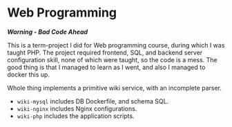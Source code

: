 # Web Programming

***Warning - Bad Code Ahead***

This is a term-project I did for Web programming course, during which I was
taught PHP. The project required frontend, SQL, and backend server
configuration skill, none of which were taught, so the code is a mess.
The good thing is that I managed to learn as I went, and also I managed to
docker this up.

Whole thing implements a primitive wiki service, with an incomplete parser.

- `wiki-mysql` includes DB Dockerfile, and schema SQL.
- `wiki-nginx` includes Nginx configurations.
- `wiki-php` includes the application scripts.